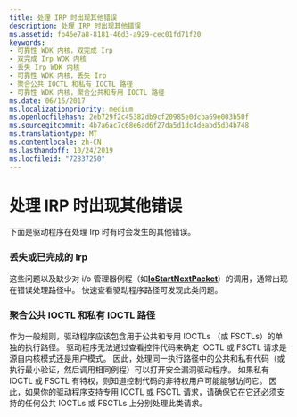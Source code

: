 ```yaml
---
title: 处理 IRP 时出现其他错误
description: 处理 IRP 时出现其他错误
ms.assetid: fb46e7a8-8181-46d3-a929-cec01fd71f20
keywords:
- 可靠性 WDK 内核，双完成 Irp
- 双完成 Irp WDK 内核
- 丢失 Irp WDK 内核
- 可靠性 WDK 内核，丢失 Irp
- 聚合公共 IOCTL 和私有 IOCTL 路径
- 可靠性 WDK 内核，聚合公共和专用 IOCTL 路径
ms.date: 06/16/2017
ms.localizationpriority: medium
ms.openlocfilehash: 2eb729f2c45382db9cf20985e0dcba69e003b50f
ms.sourcegitcommit: 4b7a6ac7c68e6ad6f27da5d1dc4deabd5d34b748
ms.translationtype: MT
ms.contentlocale: zh-CN
ms.lasthandoff: 10/24/2019
ms.locfileid: "72837250"
---
```

# <a name="additional-errors-in-handling-irps"></a>处理 IRP 时出现其他错误





下面是驱动程序在处理 Irp 时有时会发生的其他错误。

### <a name="lost-or-double-completed-irps"></a>丢失或已完成的 Irp

这些问题以及缺少对 i/o 管理器例程（如[**IoStartNextPacket**](https://docs.microsoft.com/windows-hardware/drivers/ddi/ntifs/nf-ntifs-iostartnextpacket)）的调用，通常出现在错误处理路径中。 快速查看驱动程序路径可发现此类问题。

### <a name="converging-public-ioctl-and-private-ioctl-paths"></a>聚合公共 IOCTL 和私有 IOCTL 路径

作为一般规则，驱动程序应该包含用于公共和专用 IOCTLs （或 FSCTLs）的单独的执行路径。 驱动程序无法通过查看控件代码来确定 IOCTL 或 FSCTL 请求是源自内核模式还是用户模式。 因此，处理同一执行路径中的公共和私有代码（或执行最小验证，然后调用相同例程）可以打开安全漏洞驱动程序。 如果私有 IOCTL 或 FSCTL 有特权，则知道控制代码的非特权用户可能能够访问它。 因此，如果你的驱动程序支持专用 IOCTL 或 FSCTL 请求，请确保它在它还必须支持的任何公共 IOCTLs 或 FSCTLs 上分别处理此类请求。

 

 





